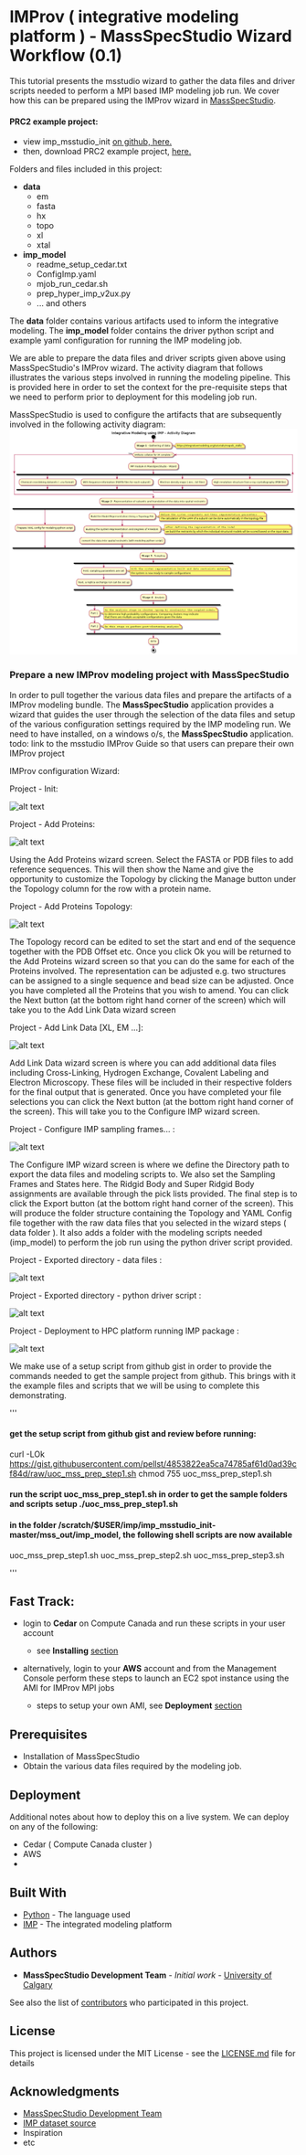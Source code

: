 # IMProv ( integrative modeling platform ) - MassSpecStudio Wizard Workflow (0.1)

This tutorial presents the msstudio wizard to gather the data files 
and driver scripts needed to perform a MPI based IMP modeling job run. We cover how this can be prepared 
using the IMProv wizard in [MassSpecStudio](https://www.msstudio.ca/mss-improv/). 



#### PRC2 example project:  
* view imp_msstudio_init [on github, here.](https://github.com/pellst/imp_msstudio_init/tree/master/mss_out)
* then, download PRC2 example project, [here.](https://github.com/pellst/imp_msstudio_init/archive/master.zip)

Folders and files included in this project:
* **data**
   * em
   * fasta
   * hx
   * topo
   * xl
   * xtal  
* **imp_model**
   * readme_setup_cedar.txt
   * ConfigImp.yaml
   * mjob_run_cedar.sh
   * prep_hyper_imp_v2ux.py
   * ... and others 

The **data** folder contains various artifacts used to inform the integrative modeling.
The **imp_model** folder contains the driver python script and example yaml configuration for running the IMP modeling job.

We are able to prepare the data files and driver scripts given above using MassSpecStudio's IMProv wizard.
The activity diagram that follows illustrates the various steps involved in running the modeling pipeline. 
This is provided here in order to set the context for the pre-requisite steps that we need to perform prior to deployment for this modeling job run. 


MassSpecStudio is used to configure the artifacts that are subsequently involved in the following activity diagram: 
![alt text][logo]

[logo]: https://github.com/pellst/imp_msstudio_init/raw/master/uml_diag_IMProv_msstudio.png "msstudio IMProv prep"

### Prepare a new IMProv modeling project with **MassSpecStudio**

In order to pull together the various data files and prepare the artifacts of a IMProv modeling bundle.
The **MassSpecStudio** application provides a wizard that guides the user through the selection
of the data files and setup of the various configuration settings required by the IMP modeling run.
We need to have installed, on a windows o/s, the **MassSpecStudio** application.  
todo: link to the msstudio IMProv Guide so that users can prepare their own IMProv project 


IMProv configuration Wizard: 

Project - Init: 

![alt text](https://github.com/pellst/imp_msstudio_init/raw/master/xl_imp_images/msst_imp_proj_wizard_step1a.png "Logo Title Text 1")


Project - Add Proteins:
 
![alt text](https://github.com/pellst/imp_msstudio_init/raw/master/xl_imp_images/msst_imp_proj_wizard_step1b_topo.png "Logo Title Text 1")

Using the Add Proteins wizard screen. Select the FASTA or PDB files to add reference sequences. 
This will then show the Name and give the opportunity to customize the Topology by clicking the 
Manage button under the Topology column for the row with a protein name.


Project - Add Proteins Topology: 

![alt text](https://github.com/pellst/imp_msstudio_init/raw/master/xl_imp_images/msst_imp_proj_wizard_step1c_topo.png "Logo Title Text 1")

The Topology record can be edited to set the start and end of the sequence together with the PDB Offset etc. 
Once you click Ok you will be returned to the Add Proteins wizard screen so that you can do the same for each of the Proteins involved. 
The representation can be adjusted e.g. two structures can be assigned to a single sequence and bead size can be adjusted.
Once you have completed all the Proteins that you wish to amend. 
You can click the Next button (at the bottom right hand corner of the screen) which will take you to the Add Link Data wizard screen


Project - Add Link Data [XL, EM ...]:
 
![alt text](https://github.com/pellst/imp_msstudio_init/raw/master/xl_imp_images/msst_imp_proj_wizard_step1d_datafiles.png "Logo Title Text 1")

Add Link Data wizard screen is where you can add additional data files including Cross-Linking, Hydrogen Exchange, Covalent Labeling and Electron Microscopy. 
These files will be included in their respective folders for the final output that is generated. 
Once you have completed your file selections you can click the Next button (at the bottom right hand corner of the screen). 
This will take you to the Configure IMP wizard screen.



Project - Configure IMP sampling frames... : 

![alt text](https://github.com/pellst/imp_msstudio_init/raw/master/xl_imp_images/msst_imp_proj_wizard_step1e_config.png "Logo Title Text 1")

The Configure IMP wizard screen is where we define the Directory path to export the data files and modeling scripts to. 
We also set the Sampling Frames and States here. 
The Ridgid Body and Super Ridgid Body assignments are available through the pick lists provided. 
The final step is to click the Export button (at the bottom right hand corner of the screen). 
This will produce the folder structure containing the Topology and YAML Config file together with the raw data files that you selected in the wizard steps ( data folder ). 
It also adds a folder with the modeling scripts needed (imp_model) to perform the job run using the python driver script provided.


Project - Exported directory - data files : 

![alt text](https://github.com/pellst/imp_msstudio_init/raw/master/xl_imp_images/msst_imp_proj_wizard_step1f_direxport.png "Logo Title Text 1")


Project - Exported directory - python driver script : 

![alt text](https://github.com/pellst/imp_msstudio_init/raw/master/xl_imp_images/msst_imp_proj_wizard_step1g_driverscripts.png "Logo Title Text 1")



Project - Deployment to HPC platform running IMP package : 

![alt text](https://github.com/pellst/imp_msstudio_init/raw/master/xl_imp_images/msst_imp_proj_wizard_step2a_pmi.png "Logo Title Text 1")


We make use of a setup script from github gist in order to provide the commands needed to get the sample project from github. 
This brings with it the example files and scripts that we will be using to complete this demonstrating.

'''
#### get the setup script from github gist and review before running: 
curl -LOk https://gist.githubusercontent.com/pellst/4853822ea5ca74785af61d0ad39cf84d/raw/uoc_mss_prep_step1.sh
chmod 755 uoc_mss_prep_step1.sh
#### run the script uoc_mss_prep_step1.sh in order to get the sample folders and scripts setup ./uoc_mss_prep_step1.sh
#### in the folder /scratch/$USER/imp/imp_msstudio_init-master/mss_out/imp_model, the following shell scripts are now available
uoc_mss_prep_step1.sh
uoc_mss_prep_step2.sh
uoc_mss_prep_step3.sh

'''

## Fast Track:
* login to **Cedar** on Compute Canada and run these scripts in your user account
  * see **Installing** [section](https://github.com/pellst/imp_msstudio_init/blob/master/IMProv_on_Cedar_tut.md)


* alternatively, login to your **AWS** account and from the Management Console perform these steps to launch an EC2 spot instance using the AMI for IMProv MPI jobs
  * steps to setup your own AMI, see **Deployment** [section](https://github.com/pellst/imp_msstudio_init/blob/master/IMProv_on_AWS_tut.md)




## Prerequisites
* Installation of MassSpecStudio
* Obtain the various data files required by the modeling job.




## Deployment

Additional notes about how to deploy this on a live system.
We can deploy on any of the following:
* Cedar ( Compute Canada cluster ) 
* AWS
* 






## Built With

* [Python](https://github.com/pellst/imp_msstudio_init) - The language used
* [IMP](https://integrativemodeling.org/tutorials/rnapolii_stalk/) - The integrated modeling platform 


## Authors

* **MassSpecStudio Development Team** - *Initial work* - [University of Calgary](https://github.com/pellst/imp_msstudio_init)

See also the list of [contributors](https://github.com/pellst/imp_msstudio_init/contributors) who participated in this project.

## License

This project is licensed under the MIT License - see the [LICENSE.md](LICENSE.md) file for details

## Acknowledgments

* [MassSpecStudio Development Team](https://www.msstudio.ca/mss-improv/)
* [IMP dataset source](https://integrativemodeling.org/tutorials/rnapolii_stalk/)
* Inspiration
* etc

